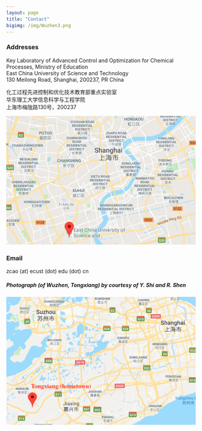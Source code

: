 ```yaml
---
layout: page
title: "Contact"
bigimg: /img/Wuzhen3.png
---
```

### Addresses  
Key Laboratory of Advanced Control and Optimization for Chemical Processes, Ministry of Education  
East China University of Science and Technology  
130 Meilong Road, Shanghai, 200237, PR China

化工过程先进控制和优化技术教育部重点实验室  
华东理工大学信息科学与工程学院  
上海市梅陇路130号，200237

![](/img/map.png)

### Email  
zcao (at) ecust (dot) edu (dot) cn



##### Photograph (of Wuzhen, Tongxiang) by courtesy of Y. Shi and R. Shen
![](/img/hometown.png)

